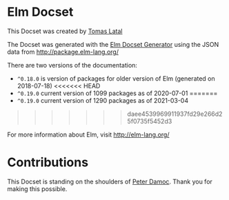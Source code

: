 Elm Docset
=======================

This Docset was created by [Tomas Latal](https://github.com/kraklin/)

The Docset was generated with the [Elm Docset Generator](https://github.com/kraklin/elm-docset) using the JSON data from http://package.elm-lang.org/

There are two versions of the documentation: 
  * `^0.18.0` is version of packages for older version of Elm (generated on 2018-07-18)
<<<<<<< HEAD
  * `^0.19.0` current version of 1099 packages as of 2020-07-01
=======
  * `^0.19.0` current version of 1290 packages as of 2021-03-04
>>>>>>> daee4539969911937fd29e266d25f0735f5452d3

For more information about Elm, visit http://elm-lang.org/

Contributions
=============

This Docset is standing on the shoulders of [Peter Damoc](https://github.com/pdamoc).
Thank you for making this possible.
